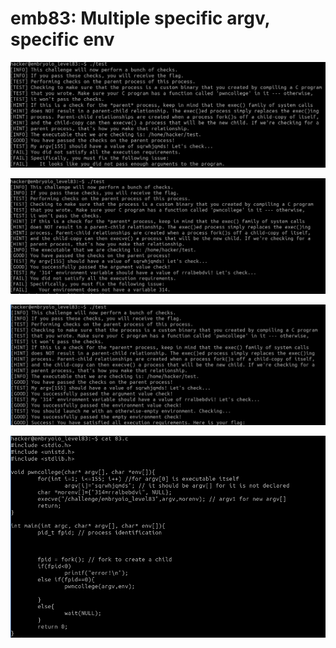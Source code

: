 # emb83: Multiple specific argv, specific env

![Should send multiple specific argv](<../.gitbook/assets/image (40).png>)

![Now I should set the environment](<../.gitbook/assets/image (243) (1).png>)

![Now I get the flag. ](<../.gitbook/assets/image (66) (1).png>)

![](<../.gitbook/assets/image (242).png>)
